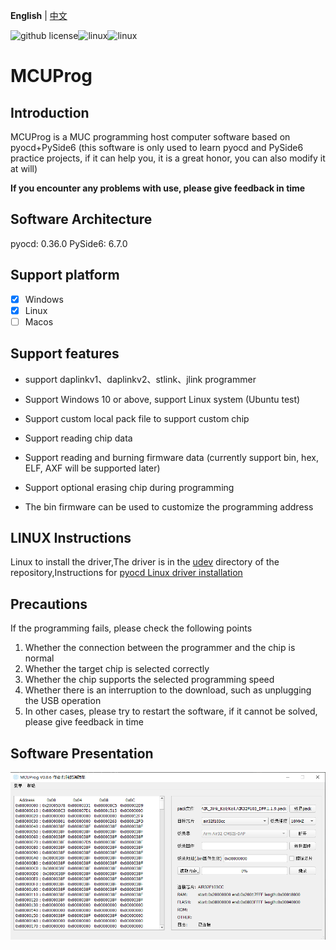 **English** | [中文](./README_zh.md) 

![github license](https://img.shields.io/github/license/Dozingfiretruck/MCUProg)![linux](https://github.com/Dozingfiretruck/MCUProg/actions/workflows/windows.yml/badge.svg?branch=master)![linux](https://github.com/Dozingfiretruck/MCUProg/actions/workflows/linux.yml/badge.svg?branch=master)

# MCUProg

## Introduction

MCUProg is a MUC programming host computer software based on pyocd+PySide6 (this software is only used to learn pyocd and PySide6 practice projects, if it can help you, it is a great honor, you can also modify it at will)

**If you encounter any problems with use, please give feedback in time**

## Software Architecture

pyocd: 0.36.0
PySide6: 6.7.0

## Support platform 

- [x] Windows
- [x] Linux
- [ ] Macos

## Support features

- support daplinkv1、daplinkv2、stlink、jlink programmer 

- Support Windows 10 or above, support Linux system (Ubuntu test)

- Support custom local pack file to support custom chip

- Support reading chip data

- Support reading and burning firmware data (currently support bin, hex, ELF, AXF will be supported later)

- Support optional erasing chip during programming

- The bin firmware can be used to customize the programming address

## LINUX Instructions

Linux to install the driver,The driver is in the [udev](./udev/) directory of the repository,Instructions for [pyocd Linux driver installation](./udev/README.md)

## Precautions

If the programming fails, please check the following points

1. Whether the connection between the programmer  and the chip is normal
2. Whether the target chip is selected correctly
3. Whether the chip supports the selected programming speed
4. Whether there is an interruption to the download, such as unplugging the USB operation
5. In other cases, please try to restart the software, if it cannot be solved, please give feedback in time

## Software Presentation

![MCUProg](./doc/MCUProg.png)

